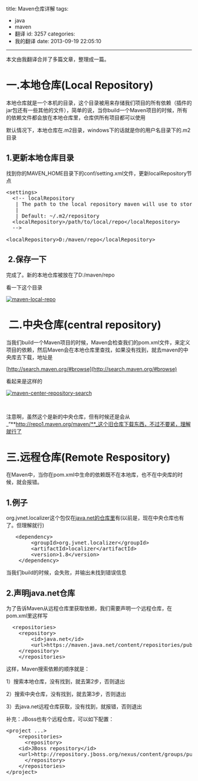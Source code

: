 title: Maven仓库详解
tags:
  - java
  - maven
  - 翻译
id: 3257
categories:
  - 我的翻译
date: 2013-09-19 22:05:10
---

本文由我翻译合并了多篇文章，整理成一篇。

# 一.本地仓库(Local Repository)

本地仓库就是一个本机的目录，这个目录被用来存储我们项目的所有依赖（插件的jar包还有一些其他的文件），简单的说，当你build一个Maven项目的时候，所有的依赖文件都会放在本地仓库里，仓库供所有项目都可以使用

默认情况下，本地仓库在.m2目录，windows下的话就是你的用户名目录下的.m2目录

## 1.更新本地仓库目录

找到你的MAVEN_HOME目录下的conf/setting.xml文件，更新localRepository节点
<pre class="lang:default decode:true" title="maven_home/conf/setting.xml">&lt;settings&gt;
  &lt;!-- localRepository
   | The path to the local repository maven will use to store artifacts.
   |
   | Default: ~/.m2/repository
  &lt;localRepository&gt;/path/to/local/repo&lt;/localRepository&gt;
  --&gt;

&lt;localRepository&gt;D:/maven/repo&lt;/localRepository&gt;</pre>

##  2.保存一下

完成了。新的本地仓库被放在了D:/maven/repo

看一下这个目录

[![maven-local-repo]({{BASE_PATH}}/images/4bc19a12bd7d869d840c872a9c3bdbfbd55d339c.png)](http://leaverimage.b0.upaiyun.com/2013/09/maven-local-repo.png)

#  二.中央仓库(central repository)

当我们build一个Maven项目的时候，Maven会检查我们的pom.xml文件，来定义项目的依赖，然后Maven会在本地仓库里查找，如果没有找到，就去maven的中央库去下载，地址是

[http://search.maven.org/#browse](http://search.maven.org/#browse)

看起来是这样的

[![maven-center-repository-search]({{BASE_PATH}}/images/1b90bc7c3b841d566a18777d661d40b159a29b16.png)](http://leaverimage.b0.upaiyun.com/2013/09/maven-center-repository-search.png)

&nbsp;

注意啊，虽然这个是新的中央仓库，但有时候还是会从_“**http://repo1.maven.org/maven/**_这个旧仓库下载东西，不过不要紧，理解就行了

# 三.远程仓库(Remote Respository)

在Maven中，当你在pom.xml中生命的依赖既不在本地库，也不在中央库的时候，就会报错。

## 1.例子

org.jvnet.localizer这个包仅在[java.net的仓库里](https://maven.java.net/content/repositories/public/)有(以前是，现在中央仓库也有了。但理解就行)
<pre class="lang:default decode:true" title="pom.xml">   &lt;dependency&gt;
        &lt;groupId&gt;org.jvnet.localizer&lt;/groupId&gt;
        &lt;artifactId&gt;localizer&lt;/artifactId&gt;
        &lt;version&gt;1.8&lt;/version&gt;
    &lt;/dependency&gt;</pre>
当我们build的时候，会失败，并输出未找到错误信息

## 2.声明java.net仓库

为了告诉Maven从远程仓库里获取依赖，我们需要声明一个远程仓库，在pom.xml里这样写
<pre class="lang:default decode:true">  &lt;repositories&gt;
	&lt;repository&gt;
	    &lt;id&gt;java.net&lt;/id&gt;
	    &lt;url&gt;https://maven.java.net/content/repositories/public/&lt;/url&gt;
	&lt;/repository&gt;
    &lt;/repositories&gt;</pre>
这样，Maven搜索依赖的顺序就是：

1）搜索本地仓库，没有找到，就去第2步，否则退出

2）搜索中央仓库，没有找到，就去第3步，否则退出

3）去java.net远程仓库获取，没有找到，就报错，否则退出

补充：JBoss也有个远程仓库，可以如下配置：
<pre class="lang:default decode:true">&lt;project ...&gt;
    &lt;repositories&gt;
      &lt;repository&gt;
	&lt;id&gt;JBoss repository&lt;/id&gt;
	&lt;url&gt;http://repository.jboss.org/nexus/content/groups/public/&lt;/url&gt;
      &lt;/repository&gt;
    &lt;/repositories&gt;
&lt;/project&gt;</pre>